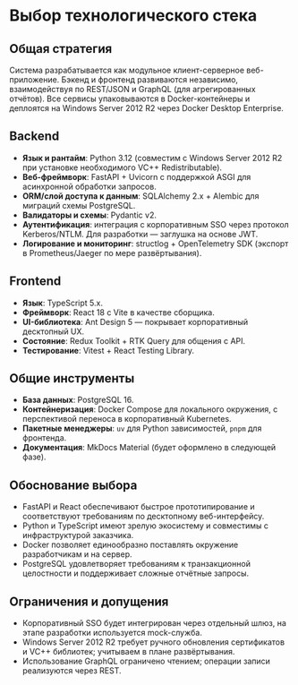 # Выбор технологического стека

## Общая стратегия
Система разрабатывается как модульное клиент-серверное веб-приложение. Бэкенд и фронтенд развиваются независимо, взаимодействуя по REST/JSON и GraphQL (для агрегированных отчётов). Все сервисы упаковываются в Docker-контейнеры и деплоятся на Windows Server 2012 R2 через Docker Desktop Enterprise.

## Backend
- **Язык и рантайм**: Python 3.12 (совместим с Windows Server 2012 R2 при установке необходимого VC++ Redistributable).
- **Веб-фреймворк**: FastAPI + Uvicorn с поддержкой ASGI для асинхронной обработки запросов.
- **ORM/слой доступа к данным**: SQLAlchemy 2.x + Alembic для миграций схемы PostgreSQL.
- **Валидаторы и схемы**: Pydantic v2.
- **Аутентификация**: интеграция с корпоративным SSO через протокол Kerberos/NTLM. Для разработки — заглушка на основе JWT.
- **Логирование и мониторинг**: structlog + OpenTelemetry SDK (экспорт в Prometheus/Jaeger по мере развёртывания).

## Frontend
- **Язык**: TypeScript 5.x.
- **Фреймворк**: React 18 с Vite в качестве сборщика.
- **UI-библиотека**: Ant Design 5 — покрывает корпоративный десктопный UX.
- **Состояние**: Redux Toolkit + RTK Query для общения с API.
- **Тестирование**: Vitest + React Testing Library.

## Общие инструменты
- **База данных**: PostgreSQL 16.
- **Контейнеризация**: Docker Compose для локального окружения, с перспективой переноса в корпоративный Kubernetes.
- **Пакетные менеджеры**: `uv` для Python зависимостей, `pnpm` для фронтенда.
- **Документация**: MkDocs Material (будет оформлено в следующей фазе).

## Обоснование выбора
- FastAPI и React обеспечивают быстрое прототипирование и соответствуют требованиям по десктопному веб-интерфейсу.
- Python и TypeScript имеют зрелую экосистему и совместимы с инфраструктурой заказчика.
- Docker позволяет единообразно поставлять окружение разработчикам и на сервер.
- PostgreSQL удовлетворяет требованиям к транзакционной целостности и поддерживает сложные отчётные запросы.

## Ограничения и допущения
- Корпоративный SSO будет интегрирован через отдельный шлюз, на этапе разработки используется mock-служба.
- Windows Server 2012 R2 требует ручного обновления сертификатов и VC++ библиотек; учитываем в плане развёртывания.
- Использование GraphQL ограничено чтением; операции записи реализуются через REST.
